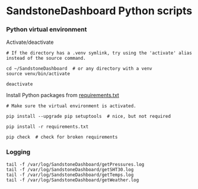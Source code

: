 # SandstoneDashboard Python scripts

### Python virtual environment

Activate/deactivate

```shell
# If the directory has a .venv symlink, try using the 'activate' alias instead of the source command.

cd ~/SandstoneDashboard  # or any directory with a venv
source venv/bin/activate

deactivate
```

Install Python packages from [requirements.txt](../requirements.txt)

```shell
# Make sure the virtual environment is activated.

pip install --upgrade pip setuptools  # nice, but not required

pip install -r requirements.txt

pip check  # check for broken requirements
```

### Logging

```shell
tail -f /var/log/SandstoneDashboard/getPressures.log
tail -f /var/log/SandstoneDashboard/getSHT30.log
tail -f /var/log/SandstoneDashboard/getTemps.log
tail -f /var/log/SandstoneDashboard/getWeather.log
```

